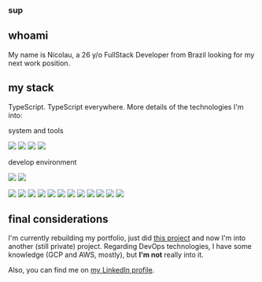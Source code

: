 ### sup

## whoami
My name is Nicolau, a 26 y/o FullStack Developer from Brazil looking for my next work position.

## my stack
TypeScript. TypeScript everywhere. 
More details of the technologies I'm into:

system and tools
 
![](https://img.shields.io/badge/OS-Manjaro-informational?style=flat-square&logo=arch-linux&logoColor=white&color=2bbc8a)
![](https://img.shields.io/badge/Editor-VSCodium-informational?style=flat-square&logo=visual-studio-code&logoColor=white&color=2bbc8a)
![](https://img.shields.io/badge/Tools-Docker-informational?style=flat-square&logo=docker&logoColor=white&color=2bbc8a)
![](https://img.shields.io/badge/Tools-Docker_Compose-informational?style=flat-square&logo=docker&logoColor=white&color=2bbc8a)

develop environment


![](https://img.shields.io/badge/Comfortable_With-informational?style=flat-square&logo=none&logoColor=white&color=3797d5)
![](https://img.shields.io/badge/Current_Learning-informational?style=flat-square&logo=none&logoColor=white&color=73d753)

![](https://img.shields.io/badge/Language-JavaScript-informational?style=flat-square&logo=javascript&logoColor=white&color=3797d5)
![](https://img.shields.io/badge/SuperSet-TypeScript-informational?style=flat-square&logo=typescript&logoColor=white&color=3797d5)
![](https://img.shields.io/badge/Lib-React-informational?style=flat-square&logo=react&logoColor=white&color=3797d5)
![](https://img.shields.io/badge/Lib-Redux-informational?style=flat-square&logo=redux&logoColor=white&color=3797d5)
![](https://img.shields.io/badge/Lib-Redux_Toolkit-informational?style=flat-square&logo=redux&logoColor=white&color=73d753)
![](https://img.shields.io/badge/Runtime-Node-informational?style=flat-square&logo=node.js&logoColor=white&color=3797d5)
![](https://img.shields.io/badge/FrameWork-Express-informational?style=flat-square&logo=node.js&logoColor=white&color=3797d5)
![](https://img.shields.io/badge/DB-MySQL-informational?style=flat-square&logo=mysql&logoColor=white&color=3797d5)
![](https://img.shields.io/badge/ORM-TypeORM-informational?style=flat-square&logo=typescript&logoColor=white&color=3797d5)
![](https://img.shields.io/badge/FrameWork-Nest-informational?style=flat-square&logo=nestjs&logoColor=white&color=73d753)
![](https://img.shields.io/badge/FrameWork-React_Native-informational?style=flat-square&logo=react&logoColor=white&color=73d753)
![](https://img.shields.io/badge/Tools-Expo-informational?style=flat-square&logo=expo&logoColor=white&color=73d753)

## final considerations
I'm currently rebuilding my portfolio, just did [this project](https://github.com/nickojs/lockpicking-simulator-ts) and now I'm into another (still private) project. Regarding DevOps technologies, I have some knowledge (GCP and AWS, mostly), but **I'm not** really into it.

Also, you can find me on [my LinkedIn profile](https://www.linkedin.com/in/nickojs/). 

<!--
**nickojs/nickojs** is a ✨ _special_ ✨ repository because its `README.md` (this file) appears on your GitHub profile.
cor pra coisa q eu me garanto -> 33fff6
cor pra coisa q to aprendendo -> 73d753
Here are some ideas to get you started:

- 🔭 I’m currently working on ...
- 🌱 I’m currently learning ...
- 👯 I’m looking to collaborate on ...
- 🤔 I’m looking for help with ...
- 💬 Ask me about ...
- 📫 How to reach me: ...
- 😄 Pronouns: ...
- ⚡ Fun fact: ...
-->
